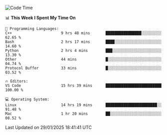 
<!--START_SECTION:waka-->
![Code Time](http://img.shields.io/badge/Code%20Time-3%2C049%20hrs%2040%20mins-blue)

📊 **This Week I Spent My Time On** 

```text
💬 Programming Languages: 
C++                      9 hrs 48 mins       ████████████████░░░░░░░░░   62.65 % 
Bash                     2 hrs 17 mins       ████░░░░░░░░░░░░░░░░░░░░░   14.60 % 
Python                   2 hrs 4 mins        ███░░░░░░░░░░░░░░░░░░░░░░   13.30 % 
Other                    44 mins             █░░░░░░░░░░░░░░░░░░░░░░░░   04.74 % 
Protocol Buffer          33 mins             █░░░░░░░░░░░░░░░░░░░░░░░░   03.52 % 

🔥 Editors: 
VS Code                  15 hrs 39 mins      █████████████████████████   100.00 % 

💻 Operating System: 
Linux                    14 hrs 19 mins      ███████████████████████░░   91.48 % 
Mac                      1 hr 20 mins        ██░░░░░░░░░░░░░░░░░░░░░░░   08.52 % 
```


 Last Updated on 29/01/2025 18:41:41 UTC
<!--END_SECTION:waka-->

